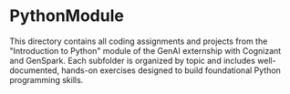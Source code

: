 # PythonModule

This directory contains all coding assignments and projects from the "Introduction to Python" module of the GenAI externship with Cognizant and GenSpark. Each subfolder is organized by topic and includes well-documented, hands-on exercises designed to build foundational Python programming skills.

